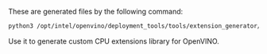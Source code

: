 These are generated files by the following command:

```bash
python3 /opt/intel/openvino/deployment_tools/tools/extension_generator/extgen.py new --ie-cpu-ext
```

Use it to generate custom CPU extensions library for OpenVINO.

